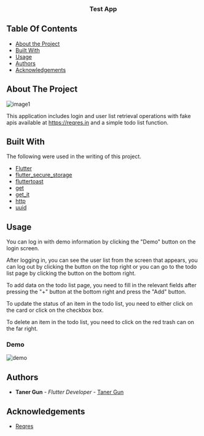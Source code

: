 <br/>
<p align="center">
  <h3 align="center">Test App</h3>

</p>

## Table Of Contents

* [About the Project](#about-the-project)
* [Built With](#built-with)
* [Usage](#usage)
* [Authors](#authors)
* [Acknowledgements](#acknowledgements)

## About The Project

![image1](https://github.com/tekangun/test_app/assets/56742196/d8c3d042-1e23-4029-9bcb-8e10b9e8bbcf)


This application includes login and user list retrieval operations with fake apis available at https://reqres.in and a simple todo list function. 

## Built With

The following were used in the writing of this project.

* [Flutter](https://github.com/flutter/flutter)
* [flutter_secure_storage](https://pub.dev/packages/flutter_secure_storage)
* [fluttertoast](https://pub.dev/packages/fluttertoast)
* [get](https://pub.dev/packages/get)
* [get_it](https://pub.dev/packages/get_it)
* [http](https://pub.dev/packages/http)
* [uuid](https://pub.dev/packages/uuid)

## Usage

You can log in with demo information by clicking the "Demo" button on the login screen.

After logging in, you can see the user list from the screen that appears, you can log out by clicking the button on the top right or you can go to the todo list page by clicking the button on the bottom right. 

To add data on the todo list page, you need to fill in the relevant fields after pressing the "+" button at the bottom right and press the "Add" button. 

To update the status of an item in the todo list, you need to either click on the card or click on the checkbox box.

To delete an item in the todo list, you need to click on the red trash can on the far right.

### Demo


![demo](https://github.com/tekangun/test_app/assets/56742196/308c8b99-84c1-4eb6-87e2-351a2a9ebe68)




## Authors

* **Taner Gun** - *Flutter Developer* - [Taner Gun](https://github.com/tekangun/)

## Acknowledgements

* [Reqres](https://reqres.in/)

